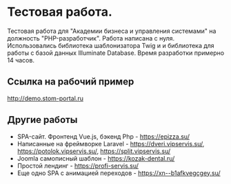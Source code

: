 # Тестовая работа.

Тестовая работа для "Академии бизнеса и управления системами" на должность "PHP-разработчик". Работа написана с нуля. Использовались библиотека шаблонизатора Twig и и библиотека для работы с базой данных Illuminate Database. Время разработки примерно 14 часов.

## Ссылка на рабочий пример
http://demo.stom-portal.ru

## Другие работы
- SPA-сайт. Фронтенд Vue.js, бэкенд Php - https://epizza.su/
- Написанные на фреймворке Laravel - https://dveri.vipservis.su/, https://potolok.vipservis.su/, https://split.vipservis.su/
- Joomla самописный шаблон - https://kozak-dental.ru/
- Простой лендинг - https://profi-servis.su/
- Еще одно SPA с анимацией переходов - https://xn--b1afkvegcgey.su/